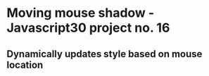 # Moving mouse shadow - Javascript30 project no. 16 #
## Dynamically updates style based on mouse location ##